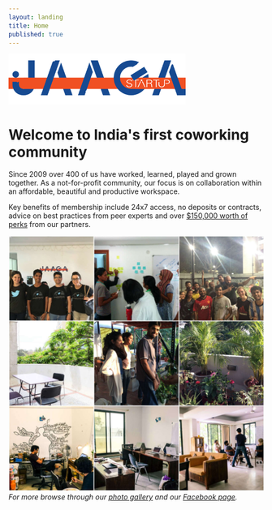 ```yaml
---
layout: landing
title: Home
published: true
---
```


[![Brandmark][logo]](/)

# Welcome to India's first coworking community

Since 2009 over 400 of us have worked, learned, played and grown together. As a not-for-profit community, our focus is on collaboration within an affordable, beautiful and productive workspace.

Key benefits of membership include 24x7 access, no deposits or contracts, advice on best practices from peer experts and over [$150,000 worth of perks](/coworking/) from our partners.

![Collage][collage]
_For more browse through our [photo gallery](http://gallery.jaagastartup.in) and our [Facebook page](https://facebook.com/JaagaStartup)._


[logo]: /public/logo.png "Jaaga Startup"

[collage]: /public/collage2.jpg "Helping ventures grow since 2009!"
